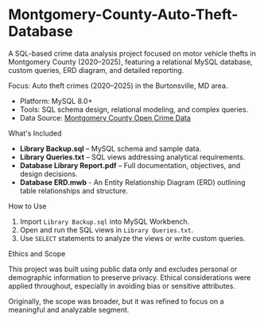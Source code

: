 # Montgomery-County-Auto-Theft-Database
A SQL-based crime data analysis project focused on motor vehicle thefts in Montgomery County (2020–2025), featuring a relational MySQL database, custom queries, ERD diagram, and detailed reporting.

Focus: Auto theft crimes (2020–2025) in the Burtonsville, MD area.
- Platform: MySQL 8.0+
- Tools: SQL schema design, relational modeling, and complex queries.
- Data Source: [Montgomery County Open Crime Data](https://data.montgomerycountymd.gov/Public-Safety/Crime/icn6-v9z3)

What's Included

- **Library Backup.sql** – MySQL schema and sample data.
- **Library Queries.txt** – SQL views addressing analytical requirements.
- **Database Library Report.pdf** – Full documentation, objectives, and design decisions.
- **Database ERD.mwb** - An Entity Relationship Diagram (ERD) outlining table relationships and structure.


How to Use

1. Import `Library Backup.sql` into MySQL Workbench.
2. Open and run the SQL views in `Library Queries.txt`.
3. Use `SELECT` statements to analyze the views or write custom queries.

Ethics and Scope

This project was built using public data only and excludes personal or demographic information to preserve privacy. Ethical considerations were applied throughout, especially in avoiding bias or sensitive attributes.

Originally, the scope was broader, but it was refined to focus on a meaningful and analyzable segment. 
